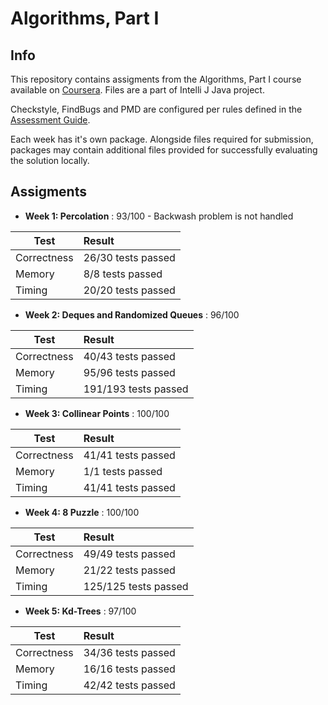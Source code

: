 # Algorithms, Part I

## Info
This repository contains assigments from the Algorithms, Part I course available on [Coursera](https://www.coursera.org/learn/algorithms-part1/).
Files are a part of Intelli J Java project.

Checkstyle, FindBugs and PMD are configured per rules defined in the [Assessment Guide](https://www.coursera.org/learn/algorithms-part1/resources/R2mre).

Each week has it's own package. Alongside files required for submission, packages may contain additional files provided for successfully evaluating the solution locally.

## Assigments
* **Week 1: Percolation** : 93/100 -  Backwash problem is not handled

| Test          | Result
| --------------|:-------------
| Correctness   | 26/30 tests passed
| Memory        | 8/8 tests passed
| Timing        | 20/20 tests passed

* **Week 2: Deques and Randomized Queues** : 96/100

| Test          | Result
| --------------|:-------------
| Correctness   | 40/43 tests passed
| Memory        | 95/96 tests passed
| Timing        | 191/193 tests passed

* **Week 3: Collinear Points** : 100/100

| Test          | Result
| --------------|:-------------
| Correctness   | 41/41 tests passed
| Memory        | 1/1 tests passed
| Timing        | 41/41 tests passed

* **Week 4: 8 Puzzle** : 100/100

| Test          | Result
| --------------|:-------------
| Correctness   | 49/49 tests passed
| Memory        | 21/22 tests passed
| Timing        | 125/125 tests passed

* **Week 5: Kd-Trees** : 97/100

| Test          | Result
| --------------|:-------------
| Correctness   | 34/36 tests passed
| Memory        | 16/16 tests passed
| Timing        | 42/42 tests passed